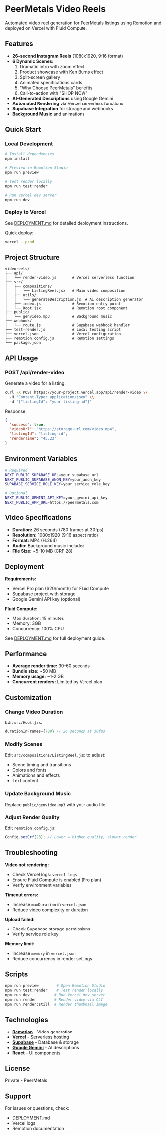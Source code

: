 # PeerMetals Video Reels

Automated video reel generation for PeerMetals listings using Remotion and deployed on Vercel with Fluid Compute.

## Features

- **26-second Instagram Reels** (1080x1920, 9:16 format)
- **6 Dynamic Scenes:**
  1. Dramatic intro with zoom effect
  2. Product showcase with Ken Burns effect
  3. Split-screen gallery
  4. Animated specifications cards
  5. "Why Choose PeerMetals" benefits
  6. Call-to-action with "SHOP NOW"
- **AI-Generated Descriptions** using Google Gemini
- **Automated Rendering** via Vercel serverless functions
- **Supabase Integration** for storage and webhooks
- **Background Music** and animations

## Quick Start

### Local Development

```bash
# Install dependencies
npm install

# Preview in Remotion Studio
npm run preview

# Test render locally
npm run test:render

# Run Vercel dev server
npm run dev
```

### Deploy to Vercel

See [DEPLOYMENT.md](./DEPLOYMENT.md) for detailed deployment instructions.

Quick deploy:
```bash
vercel --prod
```

## Project Structure

```
videoreels/
├── api/
│   └── render-video.js       # Vercel serverless function
├── src/
│   ├── compositions/
│   │   └── ListingReel.jsx   # Main video composition
│   ├── utils/
│   │   └── generateDescription.js  # AI description generator
│   ├── index.js              # Remotion entry point
│   └── Root.jsx              # Remotion root component
├── public/
│   └── genvideo.mp3          # Background music
├── webhook/
│   └── route.js              # Supabase webhook handler
├── test-render.js            # Local testing script
├── vercel.json               # Vercel configuration
├── remotion.config.js        # Remotion settings
└── package.json
```

## API Usage

### POST /api/render-video

Generate a video for a listing:

```bash
curl -X POST https://your-project.vercel.app/api/render-video \\
  -H "Content-Type: application/json" \\
  -d '{"listingId": "your-listing-id"}'
```

Response:
```json
{
  "success": true,
  "videoUrl": "https://storage-url.com/video.mp4",
  "listingId": "listing-id",
  "renderTime": "45.23"
}
```

## Environment Variables

```bash
# Required
NEXT_PUBLIC_SUPABASE_URL=your_supabase_url
NEXT_PUBLIC_SUPABASE_ANON_KEY=your_anon_key
SUPABASE_SERVICE_ROLE_KEY=your_service_role_key

# Optional
NEXT_PUBLIC_GEMINI_API_KEY=your_gemini_api_key
NEXT_PUBLIC_APP_URL=https://peermetals.com
```

## Video Specifications

- **Duration:** 26 seconds (780 frames at 30fps)
- **Resolution:** 1080x1920 (9:16 aspect ratio)
- **Format:** MP4 (H.264)
- **Audio:** Background music included
- **File Size:** ~5-10 MB (CRF 28)

## Deployment

**Requirements:**
- Vercel Pro plan ($20/month) for Fluid Compute
- Supabase project with storage
- Google Gemini API key (optional)

**Fluid Compute:**
- Max duration: 15 minutes
- Memory: 3GB
- Concurrency: 100% CPU

See [DEPLOYMENT.md](./DEPLOYMENT.md) for full deployment guide.

## Performance

- **Average render time:** 30-60 seconds
- **Bundle size:** ~50 MB
- **Memory usage:** ~1-2 GB
- **Concurrent renders:** Limited by Vercel plan

## Customization

### Change Video Duration

Edit `src/Root.jsx`:
```jsx
durationInFrames={780} // 26 seconds at 30fps
```

### Modify Scenes

Edit `src/compositions/ListingReel.jsx` to adjust:
- Scene timing and transitions
- Colors and fonts
- Animations and effects
- Text content

### Update Background Music

Replace `public/genvideo.mp3` with your audio file.

### Adjust Render Quality

Edit `remotion.config.js`:
```js
Config.setCrf(23); // Lower = higher quality, slower render
```

## Troubleshooting

**Video not rendering:**
- Check Vercel logs: `vercel logs`
- Ensure Fluid Compute is enabled (Pro plan)
- Verify environment variables

**Timeout errors:**
- Increase `maxDuration` in `vercel.json`
- Reduce video complexity or duration

**Upload failed:**
- Check Supabase storage permissions
- Verify service role key

**Memory limit:**
- Increase `memory` in `vercel.json`
- Reduce concurrency in render settings

## Scripts

```bash
npm run preview        # Open Remotion Studio
npm run test:render    # Test render locally
npm run dev           # Run Vercel dev server
npm run render        # Render video via CLI
npm run render:still  # Render thumbnail image
```

## Technologies

- **[Remotion](https://remotion.dev)** - Video generation
- **[Vercel](https://vercel.com)** - Serverless hosting
- **[Supabase](https://supabase.com)** - Database & storage
- **[Google Gemini](https://ai.google.dev)** - AI descriptions
- **React** - UI components

## License

Private - PeerMetals

## Support

For issues or questions, check:
- [DEPLOYMENT.md](./DEPLOYMENT.md)
- Vercel logs
- Remotion documentation
